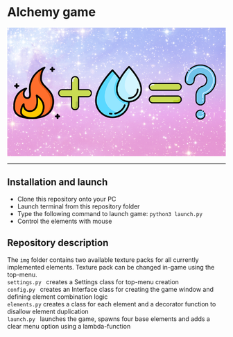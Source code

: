 # Alchemy game
![logo](https://github.com/TheCoolestMango/SDP_HA1/blob/master/img/alchemy.png?raw=true)
__________________________

## Installation and launch
* Clone this repository onto your PC
* Launch terminal from this repository folder
* Type the following command to launch game:
  ``` python3 launch.py ```
* Control the elements with mouse

## Repository description
The ```img``` folder contains two available texture packs for all currently implemented elements. Texture pack can be changed in-game using the top-menu.\
```settings.py ``` creates a Settings class for top-menu creation\
```config.py ``` creates an Interface class for creating the game window and defining element combination logic\
```elements.py``` creates a class for each element and a decorator function to disallow element duplication\
```launch.py ``` launches the game, spawns four base elements and adds a clear menu option using a lambda-function
